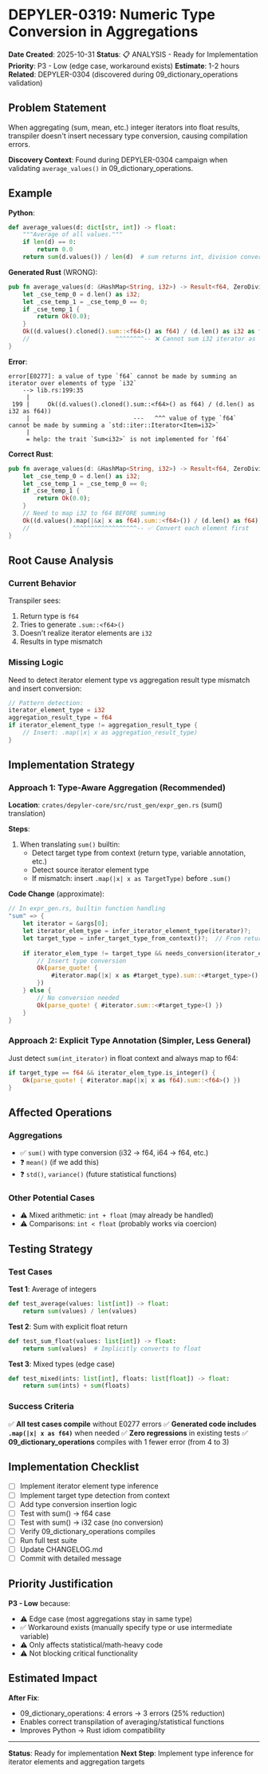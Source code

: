 # DEPYLER-0319: Numeric Type Conversion in Aggregations

**Date Created**: 2025-10-31
**Status**: 📋 ANALYSIS - Ready for Implementation
**Priority**: P3 - Low (edge case, workaround exists)
**Estimate**: 1-2 hours
**Related**: DEPYLER-0304 (discovered during 09_dictionary_operations validation)

## Problem Statement

When aggregating (sum, mean, etc.) integer iterators into float results, transpiler doesn't insert necessary type conversion, causing compilation errors.

**Discovery Context**: Found during DEPYLER-0304 campaign when validating `average_values()` in 09_dictionary_operations.

## Example

**Python**:
```python
def average_values(d: dict[str, int]) -> float:
    """Average of all values."""
    if len(d) == 0:
        return 0.0
    return sum(d.values()) / len(d)  # sum returns int, division converts to float
```

**Generated Rust** (WRONG):
```rust
pub fn average_values(d: &HashMap<String, i32>) -> Result<f64, ZeroDivisionError> {
    let _cse_temp_0 = d.len() as i32;
    let _cse_temp_1 = _cse_temp_0 == 0;
    if _cse_temp_1 {
        return Ok(0.0);
    }
    Ok((d.values().cloned().sum::<f64>() as f64) / (d.len() as i32 as f64))
    //                        ^^^^^^^^-- ❌ Cannot sum i32 iterator as f64
}
```

**Error**:
```
error[E0277]: a value of type `f64` cannot be made by summing an iterator over elements of type `i32`
    --> lib.rs:199:35
     |
 199 |     Ok((d.values().cloned().sum::<f64>() as f64) / (d.len() as i32 as f64))
     |                             ---   ^^^ value of type `f64` cannot be made by summing a `std::iter::Iterator<Item=i32>`
     |
     = help: the trait `Sum<i32>` is not implemented for `f64`
```

**Correct Rust**:
```rust
pub fn average_values(d: &HashMap<String, i32>) -> Result<f64, ZeroDivisionError> {
    let _cse_temp_0 = d.len() as i32;
    let _cse_temp_1 = _cse_temp_0 == 0;
    if _cse_temp_1 {
        return Ok(0.0);
    }
    // Need to map i32 to f64 BEFORE summing
    Ok((d.values().map(|&x| x as f64).sum::<f64>()) / (d.len() as f64))
    //            ^^^^^^^^^^^^^^^^^^-- ✅ Convert each element first
}
```

## Root Cause Analysis

### Current Behavior
Transpiler sees:
1. Return type is `f64`
2. Tries to generate `.sum::<f64>()`
3. Doesn't realize iterator elements are `i32`
4. Results in type mismatch

### Missing Logic
Need to detect iterator element type vs aggregation result type mismatch and insert conversion:

```rust
// Pattern detection:
iterator_element_type = i32
aggregation_result_type = f64
if iterator_element_type != aggregation_result_type {
    // Insert: .map(|x| x as aggregation_result_type)
}
```

## Implementation Strategy

### Approach 1: Type-Aware Aggregation (Recommended)

**Location**: `crates/depyler-core/src/rust_gen/expr_gen.rs` (sum() translation)

**Steps**:
1. When translating `sum()` builtin:
   - Detect target type from context (return type, variable annotation, etc.)
   - Detect source iterator element type
   - If mismatch: insert `.map(|x| x as TargetType)` before `.sum()`

**Code Change** (approximate):
```rust
// In expr_gen.rs, builtin function handling
"sum" => {
    let iterator = &args[0];
    let iterator_elem_type = infer_iterator_element_type(iterator)?;
    let target_type = infer_target_type_from_context()?;  // From return type or variable
    
    if iterator_elem_type != target_type && needs_conversion(iterator_elem_type, target_type) {
        // Insert type conversion
        Ok(parse_quote! { 
            #iterator.map(|x| x as #target_type).sum::<#target_type>()
        })
    } else {
        // No conversion needed
        Ok(parse_quote! { #iterator.sum::<#target_type>() })
    }
}
```

### Approach 2: Explicit Type Annotation (Simpler, Less General)

Just detect `sum(int_iterator)` in float context and always map to f64:

```rust
if target_type == f64 && iterator_elem_type.is_integer() {
    Ok(parse_quote! { #iterator.map(|x| x as f64).sum::<f64>() })
}
```

## Affected Operations

### Aggregations
- ✅ `sum()` with type conversion (i32 → f64, i64 → f64, etc.)
- ❓ `mean()` (if we add this)
- ❓ `std()`, `variance()` (future statistical functions)

### Other Potential Cases
- ⚠️ Mixed arithmetic: `int + float` (may already be handled)
- ⚠️ Comparisons: `int < float` (probably works via coercion)

## Testing Strategy

### Test Cases

**Test 1**: Average of integers
```python
def test_average(values: list[int]) -> float:
    return sum(values) / len(values)
```

**Test 2**: Sum with explicit float return
```python
def test_sum_float(values: list[int]) -> float:
    return sum(values)  # Implicitly converts to float
```

**Test 3**: Mixed types (edge case)
```python
def test_mixed(ints: list[int], floats: list[float]) -> float:
    return sum(ints) + sum(floats)
```

### Success Criteria

✅ **All test cases compile** without E0277 errors
✅ **Generated code includes `.map(|x| x as f64)`** when needed
✅ **Zero regressions** in existing tests
✅ **09_dictionary_operations** compiles with 1 fewer error (from 4 to 3)

## Implementation Checklist

- [ ] Implement iterator element type inference
- [ ] Implement target type detection from context
- [ ] Add type conversion insertion logic
- [ ] Test with sum() → f64 case
- [ ] Test with sum() → i32 case (no conversion)
- [ ] Verify 09_dictionary_operations compiles
- [ ] Run full test suite
- [ ] Update CHANGELOG.md
- [ ] Commit with detailed message

## Priority Justification

**P3 - Low** because:
- ⚠️ Edge case (most aggregations stay in same type)
- ✅ Workaround exists (manually specify type or use intermediate variable)
- ⚠️ Only affects statistical/math-heavy code
- ⚠️ Not blocking critical functionality

## Estimated Impact

**After Fix**:
- 09_dictionary_operations: 4 errors → 3 errors (25% reduction)
- Enables correct transpilation of averaging/statistical functions
- Improves Python → Rust idiom compatibility

---
**Status**: Ready for implementation
**Next Step**: Implement type inference for iterator elements and aggregation targets
